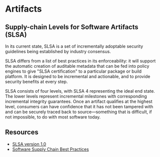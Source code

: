 # Artifacts

## Supply-chain Levels for Software Artifacts (SLSA)

In its current state, SLSA is a set of incrementally adoptable security guidelines being established by industry consensus. 

SLSA differs from a list of best practices in its enforceability: it will support the automatic creation of auditable metadata that can be fed into policy engines to give "SLSA certification" to a particular package or build platform. It is designed to be incremental and actionable, and to provide security benefits at every step.

SLSA consists of four levels, with SLSA 4 representing the ideal end state. The lower levels represent incremental milestones with corresponding incremental integrity guarantees. Once an artifact qualifies at the highest level, consumers can have confidence that it has not been tampered with and can be securely traced back to source—something that is difficult, if not impossible, to do with most software today.

## Resources

* [SLSA version 1.0](https://slsa.dev/spec/v1.0/about)
* [Software Supply Chain Best Practices](https://github.com/cncf/tag-security/blob/main/supply-chain-security/supply-chain-security-paper/sscsp.md)
